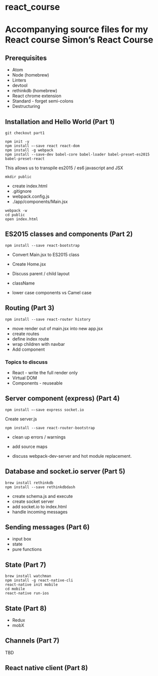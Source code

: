 # react_course
Accompanying source files for my React course
Simon’s React Course
====================

Prerequisites
-------------

* Atom
* Node (homebrew)
* Linters
* devtool
* rethinkdb (homebrew)
* React chrome extension
* Standard - forget semi-colons
* Destructuring


Installation and Hello World (Part 1)
-------------------------------------
`git checkout part1`
```
npm init -y
npm install —-save react react-dom
npm install -g webpack
npm install --save-dev babel-core babel-loader babel-preset-es2015 babel-preset-react
```

This allows us to transpile es2015 / es6 javascript and JSX

```
mkdir public
```

* create index.html
* .gitignore
* webpack.config.js
* ./app/components/Main.jsx

```
webpack -w
cd public
open index.html
```


ES2015 classes and components (Part 2)
--------------------------------------

```
npm install --save react-bootstrap
```

* Convert Main.jsx to ES2015 class
* Create Home.jsx

* Discuss parent / child layout
* className
* lower case components vs Camel case


Routing (Part 3)
----------------
```
npm install --save react-router history
```

* move render out of main.jsx into new app.jsx
* create routes
* define index route
* wrap children with navbar
* Add <Link> component

### Topics to discuss ###

* React - write the full render only
* Virtual DOM
* Components - reuseable


Server component (express) (Part 4)
-----------------------------------

```
npm install —-save express socket.io
```

Create server.js

```
npm install --save react-router-bootstrap
```

* clean up errors / warnings
* add source maps

* discuss webpack-dev-server and hot module replacement.


Database and socket.io server (Part 5)
--------------------------------------

```
brew install rethinkdb
npm install --save rethinkdbdash
```

* create schema.js and execute
* create socket server
* add socket.io to index.html
* handle incoming messages


Sending messages (Part 6)
-------------------------
* input box
* state
* pure functions


State (Part 7)
--------------
```
brew install watchman
npm install -g react-native-cli
react-native init mobile
cd mobile
react-native run-ios
```


State (Part 8)
--------------
* Redux
* mobX

Channels (Part 7)
-----------------
TBD

React native client (Part 8)
----------------------------
